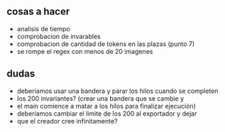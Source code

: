 ## cosas a hacer

- analisis de tiempo
- comprobacion de invarables
- comprobacion de cantidad de tokens en las plazas (punto 7)
- se rompe el regex con menos de 20 imagenes

## dudas
- deberiamos usar una bandera y parar los hilos cuando se completen
- los 200 invariantes? (crear una bandera que se cambie y
- el main comience a matar a los hilos para finalizar ejecución)
- deberiamos cambiar el limite de los 200 al exportador y dejar
- que el creador cree infinitamente?
